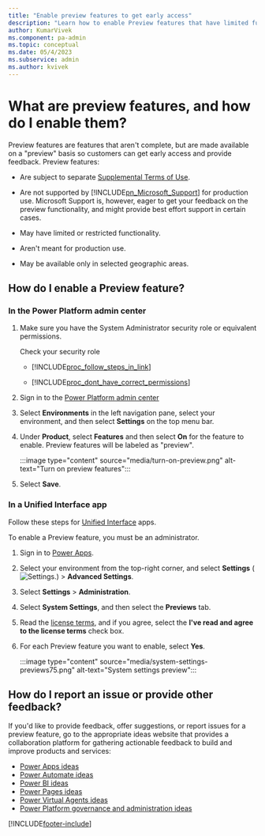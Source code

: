 ```yaml
---
title: "Enable preview features to get early access"
description: "Learn how to enable Preview features that have limited functionality to get early access and provide feedback."
author: KumarVivek
ms.component: pa-admin
ms.topic: conceptual
ms.date: 05/4/2023
ms.subservice: admin
ms.author: kvivek
---
```

# What are preview features, and how do I enable them? 

Preview features are features that aren't complete, but are made available on a "preview" basis so customers can get early access and provide feedback. Preview features:  
  
- Are subject to separate [Supplemental Terms of Use](https://go.microsoft.com/fwlink/p/?LinkId=511446).  
  
- Are not supported by [!INCLUDE[pn_Microsoft_Support](../includes/pn-microsoft-support.md)] for production use. Microsoft Support is, however, eager to get your feedback on the preview functionality, and might provide best effort support in certain cases. 
  
- May have limited or restricted functionality.  
  
- Aren't meant for production use.  
  
- May be available only in selected geographic areas.  
  
## How do I enable a Preview feature?  

### In the Power Platform admin center

1. Make sure you have the System Administrator security role or equivalent permissions.
  
    Check your security role  
  
   - [!INCLUDE[proc_follow_steps_in_link](../includes/proc-follow-steps-in-link.md)]  
  
   - [!INCLUDE[proc_dont_have_correct_permissions](../includes/proc-dont-have-correct-permissions.md)]  
  
2. Sign in to the [Power Platform admin center](https://admin.powerplatform.microsoft.com/)

3. Select **Environments** in the left navigation pane, select your environment, and then select **Settings** on the top menu bar.

4. Under **Product**, select **Features** and then select **On** for the feature to enable. Preview features will be labeled as "preview".

   :::image type="content" source="media/turn-on-preview.png" alt-text="Turn on preview features":::

5. Select **Save**.

### In a Unified Interface app

Follow these steps for [Unified Interface](about-unified-interface.md) apps.

To enable a Preview feature, you must be an administrator.  
  
1. Sign in to [Power Apps](https://make.powerapps.com).

2. Select your environment from the top-right corner, and select **Settings** (![Settings.](media/settings-gear-icon.png "Settings")) > **Advanced Settings**.

3. Select **Settings** > **Administration**.
  
4. Select **System Settings**, and then select the **Previews** tab.  
  
5. Read the [license terms](https://go.microsoft.com/fwlink/p/?LinkId=511446), and if you agree, select the **I've read and agree to the license terms** check box.  
  
6. For each Preview feature you want to enable, select **Yes**.  
  
    :::image type="content" source="media/system-settings-previews75.png" alt-text="System settings preview":::

## How do I report an issue or provide other feedback?  
If you'd like to provide feedback, offer suggestions, or report issues for a preview feature, go to the appropriate ideas website that provides a collaboration platform for gathering actionable feedback to build and improve products and services:

- [Power Apps ideas](https://aka.ms/powerappsidea)
- [Power Automate ideas](https://aka.ms/powerautomateideas)
- [Power BI ideas](https://aka.ms/powerbiideas)
- [Power Pages ideas](https://aka.ms/powerpagesideas)
- [Power Virtual Agents ideas](https://aka.ms/powervirtualagentideas)
- [Power Platform governance and administration ideas](https://experience.dynamics.com/ideas/categories/?forum=1afbfe0a-5439-ea11-a813-000d3a579c35&forumName=Power%20Platform%20Governance%20and%20Administration)

[!INCLUDE[footer-include](../includes/footer-banner.md)]
